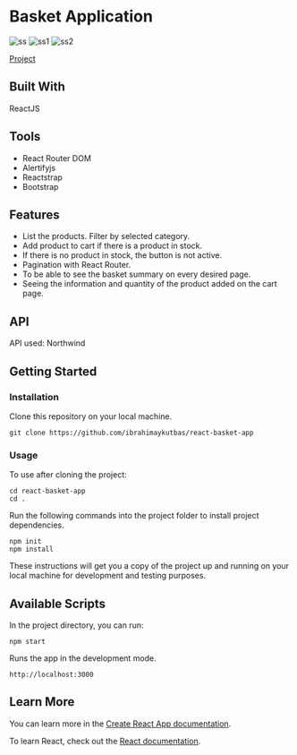 # Basket Application

![ss](https://user-images.githubusercontent.com/80921107/134781801-997bd9e9-dd60-4323-8b3b-dfeae2635970.png)
![ss1](https://user-images.githubusercontent.com/80921107/134781409-4bcd0402-a7d9-446e-bfa4-0cd49e75325a.png)
![ss2](https://user-images.githubusercontent.com/80921107/134781808-8f0693ed-c740-4274-b64e-da9ca241b2f4.png)

[Project](https://northwind-app-db0c4.web.app/)

## Built With

ReactJS

## Tools

- React Router DOM
- Alertifyjs
- Reactstrap
- Bootstrap

## Features

- List the products. Filter by selected category.
- Add product to cart if there is a product in stock.
- If there is no product in stock, the button is not active.
- Pagination with React Router.
- To be able to see the basket summary on every desired page.
- Seeing the information and quantity of the product added on the cart page.

## API

API used: Northwind

## Getting Started

### Installation

Clone this repository on your local machine.

```
git clone https://github.com/ibrahimaykutbas/react-basket-app
```

### Usage

To use after cloning the project:

```
cd react-basket-app
cd .
```

Run the following commands into the project folder to install project dependencies.

```
npm init
npm install
```

These instructions will get you a copy of the project up and running on your local machine for development and testing purposes.

## Available Scripts

In the project directory, you can run:

```
npm start
```

Runs the app in the development mode.

```
http://localhost:3000
```

## Learn More
You can learn more in the [Create React App documentation](https://create-react-app.dev/docs/getting-started/).

To learn React, check out the [React documentation](https://reactjs.org/).
